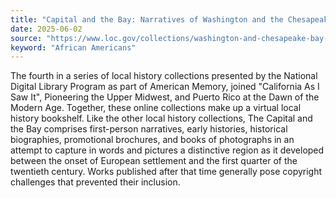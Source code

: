 ```yaml
---
title: "Capital and the Bay: Narratives of Washington and the Chesapeake Bay Region, 1600-1925"
date: 2025-06-02
source: "https://www.loc.gov/collections/washington-and-chesapeake-bay-narratives/about-this-collection/"
keyword: "African Americans"
---
```


The fourth in a series of local history collections presented by the National Digital Library Program as part of American Memory, joined "California As I Saw It", Pioneering the Upper Midwest, and Puerto Rico at the Dawn of the Modern Age. Together, these online collections make up a virtual local history bookshelf. Like the other local history collections, The Capital and the Bay comprises first-person narratives, early histories, historical biographies, promotional brochures, and books of photographs in an attempt to capture in words and pictures a distinctive region as it developed between the onset of European settlement and the first quarter of the twentieth century. Works published after that time generally pose copyright challenges that prevented their inclusion.

